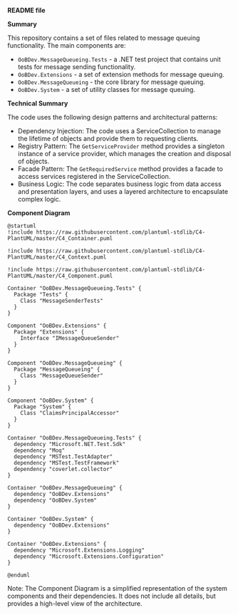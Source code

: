 **README file**

**Summary**

This repository contains a set of files related to message queuing functionality. The main components are:

* `OoBDev.MessageQueueing.Tests` - a .NET test project that contains unit tests for message sending functionality.
* `OoBDev.Extensions` - a set of extension methods for message queuing.
* `OoBDev.MessageQueueing` - the core library for message queuing.
* `OoBDev.System` - a set of utility classes for message queuing.

**Technical Summary**

The code uses the following design patterns and architectural patterns:

* Dependency Injection: The code uses a ServiceCollection to manage the lifetime of objects and provide them to requesting clients.
* Registry Pattern: The `GetServiceProvider` method provides a singleton instance of a service provider, which manages the creation and disposal of objects.
* Facade Pattern: The `GetRequiredService` method provides a facade to access services registered in the ServiceCollection.
* Business Logic: The code separates business logic from data access and presentation layers, and uses a layered architecture to encapsulate complex logic.

**Component Diagram**

```plantuml
@startuml
!include https://raw.githubusercontent.com/plantuml-stdlib/C4-PlantUML/master/C4_Container.puml

!include https://raw.githubusercontent.com/plantuml-stdlib/C4-PlantUML/master/C4_Context.puml

!include https://raw.githubusercontent.com/plantuml-stdlib/C4-PlantUML/master/C4_Component.puml

Container "OoBDev.MessageQueueing.Tests" {
  Package "Tests" {
    Class "MessageSenderTests"
  }
}

Component "OoBDev.Extensions" {
  Package "Extensions" {
    Interface "IMessageQueueSender"
  }
}

Component "OoBDev.MessageQueueing" {
  Package "MessageQueueing" {
    Class "MessageQueueSender"
  }
}

Component "OoBDev.System" {
  Package "System" {
    Class "ClaimsPrincipalAccessor"
  }
}

Container "OoBDev.MessageQueueing.Tests" {
  dependency "Microsoft.NET.Test.Sdk"
  dependency "Moq"
  dependency "MSTest.TestAdapter"
  dependency "MSTest.TestFramework"
  dependency "coverlet.collector"
}

Container "OoBDev.MessageQueueing" {
  dependency "OoBDev.Extensions"
  dependency "OoBDev.System"
}

Container "OoBDev.System" {
  dependency "OoBDev.Extensions"
}

Container "OoBDev.Extensions" {
  dependency "Microsoft.Extensions.Logging"
  dependency "Microsoft.Extensions.Configuration"
}

@enduml
```
Note: The Component Diagram is a simplified representation of the system components and their dependencies. It does not include all details, but provides a high-level view of the architecture.